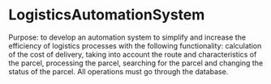 # LogisticsAutomationSystem
Purpose: to develop an automation system to simplify and increase the efficiency of logistics processes with the following functionality: calculation of the cost of delivery, taking into account the route and characteristics of the parcel, processing the parcel, searching for the parcel and changing the status of the parcel. All operations must go through the database.
